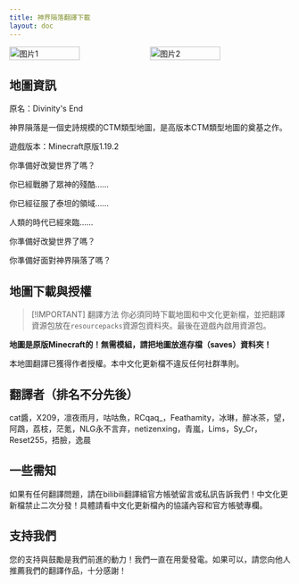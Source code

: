 ```yaml
---
title: 神界隕落翻譯下載
layout: doc
---
```


<div style="display: flex">
  <img src="https://s11.ax1x.com/2024/02/25/pFalbNR.jpg" style="width:50%" alt="图片1">
  <img src="https://s11.ax1x.com/2024/02/25/pFaMYKe.png" style="width:50%" alt="图片2">
</div>

## 地圖資訊

原名：Divinity's End

神界隕落是一個史詩規模的CTM類型地圖，是高版本CTM類型地圖的奠基之作。

遊戲版本：Minecraft原版1.19.2

你準備好改變世界了嗎？

你已經戰勝了眾神的殘酷……

你已經征服了泰坦的領域……

人類的時代已經來臨……

你準備好改變世界了嗎？

你準備好面對神界隕落了嗎？

<DownloadLinks :methods="[
  { id: 'mapdl', text: '下載地圖和翻譯', icon: '/imgs/svg/lanzou.svg', link: 'https://vmhanhuazu.lanzouo.com/s/divinity' },
  { id: 'lazy', text: '懶漢下載', icon: '/imgs/logo/logo_64.png', link: 'https://vmhanhuazu.lanzouo.com/s/divinity' }
]" />

## 地圖下載與授權

> [!IMPORTANT] 翻譯方法
> 你必須同時下載地圖和中文化更新檔，並把翻譯資源包放在`resourcepacks`資源包資料夾。最後在遊戲內啟用資源包。

**地圖是原版Minecraft的！無需模組，請把地圖放進存檔（saves）資料夾！**

本地圖翻譯已獲得作者授權。本中文化更新檔不違反任何社群準則。

## 翻譯者（排名不分先後）

cat醬，X209，凛夜雨月，咕咕魚，RCqaq\_，Feathamity，冰琳，醉冰茶，望，阿鵡，荔枝，茫氪，NLG永不言弃，netizenxing，青嵐，Lims，Sy_Cr，Reset255，捂臉，逸晨

## 一些需知

如果有任何翻譯問題，請在bilibili翻譯組官方帳號留言或私訊告訴我們！中文化更新檔禁止二次分發！具體請看中文化更新檔內的協議內容和官方帳號專欄。

## 支持我們

您的支持與鼓勵是我們前進的動力！我們一直在用愛發電。如果可以，請您向他人推薦我們的翻譯作品，十分感謝！
